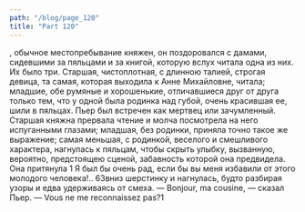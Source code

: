 ```yaml
---
path: "/blog/page_120"
title: "Part 120"
---
```


, обычное местопребывание княжен, он поздоровался с дамами, сидевшими за пяльцами и за книгой, которую вслух читала одна из них. Их было три. Старшая, чистоплотная, с длинною талией, строгая девица, та самая, которая выходила к Анне Михайловне, читала; младшие, обе румяные и хорошенькие, отличавшиеся друг от друга только тем, что у одной была родинка над губой, очень красившая ее, шили в пяльцах. Пьер был встречен как мертвец или зачумленный. Старшая княжна прервала чтение и молча посмотрела на него испуганными глазами; младшая, без родинки, приняла точно такое же выражение; самая меньшая, с родинкой, веселого и смешливого характера, нагнулась к пяльцам, чтобы скрыть улыбку, вызванную, вероятно, предстоящею сценой, забавность которой она предвидела. Она притянула
1 Я был бы очень рад, если бы вы меня избавили от этого молодого человека!..
63вниз шерстинку и нагнулась, будто разбирая узоры и едва удерживаясь от смеха.
— Bonjour, ma cousine, — сказал Пьер. — Vous ne me reconnaissez pas?1
